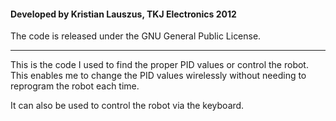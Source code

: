 #### Developed by Kristian Lauszus, TKJ Electronics 2012

The code is released under the GNU General Public License.
_________

This is the code I used to find the proper PID values or control the robot.
This enables me to change the PID values wirelessly without needing to reprogram the robot each time.

It can also be used to control the robot via the keyboard.